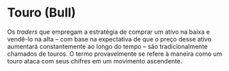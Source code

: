 # Touro (Bull)

Os _traders_ que empregam a estratégia de comprar um ativo na baixa e vendê-lo na alta – com base na expectativa de que o preço desse ativo aumentará constantemente ao longo do tempo – são tradicionalmente chamados de touros. O termo provavelmente se refere à maneira como um touro ataca com seus chifres em um movimento ascendente.
